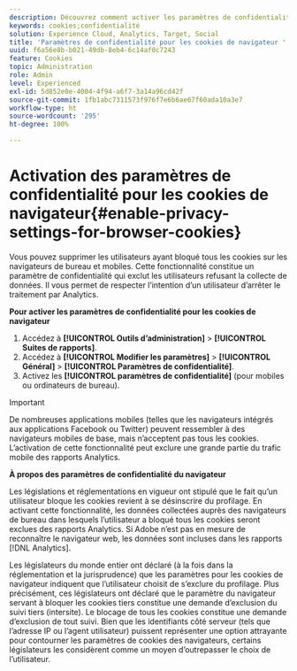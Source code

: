 ```yaml
---
description: Découvrez comment activer les paramètres de confidentialité pour les cookies de navigateur. Vous pouvez supprimer les utilisateurs ayant bloqué tous les cookies sur les navigateurs de bureau et mobiles.
keywords: cookies;confidentialité
solution: Experience Cloud, Analytics, Target, Social
title: 'Paramètres de confidentialité pour les cookies de navigateur '
uuid: f6a56e8b-b021-49db-8eb4-6c14af0c7243
feature: Cookies
topic: Administration
role: Admin
level: Experienced
exl-id: 5d852e0e-4004-4f94-a6f7-3a14a96cd42f
source-git-commit: 1fb1abc7311573f976f7e6b6ae67f60ada10a3e7
workflow-type: ht
source-wordcount: '295'
ht-degree: 100%

---
```


# Activation des paramètres de confidentialité pour les cookies de navigateur{#enable-privacy-settings-for-browser-cookies}

Vous pouvez supprimer les utilisateurs ayant bloqué tous les cookies sur les navigateurs de bureau et mobiles. Cette fonctionnalité constitue un paramètre de confidentialité qui exclut les utilisateurs refusant la collecte de données. Il vous permet de respecter l’intention d’un utilisateur d’arrêter le traitement par Analytics.

**Pour activer les paramètres de confidentialité pour les cookies de navigateur**

1. Accédez à **[!UICONTROL Outils d’administration]** > **[!UICONTROL Suites de rapports]**.
1. Accédez à **[!UICONTROL Modifier les paramètres]** > **[!UICONTROL Général]** > **[!UICONTROL Paramètres de confidentialité]**.
1. Activez les **[!UICONTROL paramètres de confidentialité]** (pour mobiles ou ordinateurs de bureau).

>[!IMPORTANT]
>
>De nombreuses applications mobiles (telles que les navigateurs intégrés aux applications Facebook ou Twitter) peuvent ressembler à des navigateurs mobiles de base, mais n’acceptent pas tous les cookies. L’activation de cette fonctionnalité peut exclure une grande partie du trafic mobile des rapports Analytics.

**À propos des paramètres de confidentialité du navigateur**

Les législations et réglementations en vigueur ont stipulé que le fait qu’un utilisateur bloque les cookies revient à se désinscrire du profilage. En activant cette fonctionnalité, les données collectées auprès des navigateurs de bureau dans lesquels l’utilisateur a bloqué tous les cookies seront exclues des rapports Analytics. Si Adobe n’est pas en mesure de reconnaître le navigateur web, les données sont incluses dans les rapports [!DNL Analytics].

Les législateurs du monde entier ont déclaré (à la fois dans la réglementation et la jurisprudence) que les paramètres pour les cookies de navigateur indiquent que l’utilisateur choisit de s’exclure du profilage. Plus précisément, ces législateurs ont déclaré que le paramètre du navigateur servant à bloquer les cookies tiers constitue une demande d’exclusion du suivi tiers (intersite). Le blocage de tous les cookies constitue une demande d’exclusion de tout suivi. Bien que les identifiants côté serveur (tels que l’adresse IP ou l’agent utilisateur) puissent représenter une option attrayante pour contourner les paramètres de cookies des navigateurs, certains législateurs les considèrent comme un moyen d’outrepasser le choix de l’utilisateur.
